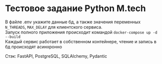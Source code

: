# Тестовое задание Python M.tech


В файле .env укажите данные бд, а также значения переменных ```N_THREADS```, ```MAX_DELAY``` для клиентского сервиса.  
Запуск полного приложения происходит командой  ```docker-compose up -d --build```  
Каждый сервис работает в собственном контейнере, чтение и запись в бд происходят асинхронно  

Стэк: FastAPI, PostgreSQL, SQLAlchemy, Pydantic
